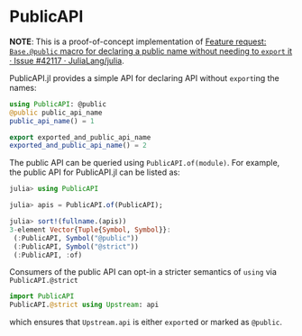 # PublicAPI

**NOTE**: This is a proof-of-concept implementation of
[Feature request: `Base.@public` macro for declaring a public name without needing to `export` it · Issue #42117 · JuliaLang/julia](https://github.com/JuliaLang/julia/issues/42117).

PublicAPI.jl provides a simple API for declaring API without `export`ing the
names:

```Julia
using PublicAPI: @public
@public public_api_name
public_api_name() = 1

export exported_and_public_api_name
exported_and_public_api_name() = 2
```

The public API can be queried using `PublicAPI.of(module)`.  For example, the
public API for PublicAPI.jl can be listed as:

```julia
julia> using PublicAPI

julia> apis = PublicAPI.of(PublicAPI);

julia> sort!(fullname.(apis))
3-element Vector{Tuple{Symbol, Symbol}}:
 (:PublicAPI, Symbol("@public"))
 (:PublicAPI, Symbol("@strict"))
 (:PublicAPI, :of)
```

Consumers of the public API can opt-in a stricter semantics of `using` via
`PublicAPI.@strict`

```Julia
import PublicAPI
PublicAPI.@strict using Upstream: api
```

which ensures that `Upstream.api` is either `export`ed or marked as `@public`.

